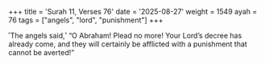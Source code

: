 +++
title = 'Surah 11, Verses 76'
date = '2025-08-27'
weight = 1549
ayah = 76
tags = ["angels", "lord", "punishment"]
+++

˹The angels said,˺ “O Abraham! Plead no more! Your Lord’s decree has already come, and they will certainly be afflicted with a punishment that cannot be averted!”